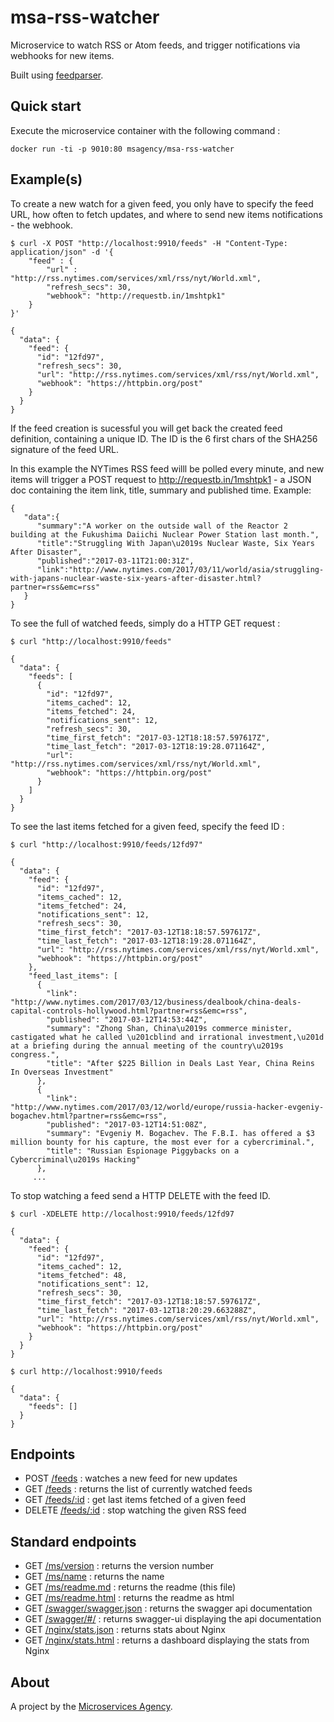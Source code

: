 
# msa-rss-watcher

Microservice to watch RSS or Atom feeds, and trigger notifications via webhooks for new items.

Built using [feedparser](https://pypi.python.org/pypi/feedparser).

## Quick start

Execute the microservice container with the following command :

    docker run -ti -p 9010:80 msagency/msa-rss-watcher

## Example(s)

To create a new watch for a given feed, you only have to specify the feed URL, how often to fetch updates,
 and where to send new items notifications - the webhook.
    
    $ curl -X POST "http://localhost:9910/feeds" -H "Content-Type: application/json" -d '{
        "feed" : {
            "url" : "http://rss.nytimes.com/services/xml/rss/nyt/World.xml",
            "refresh_secs": 30,
            "webhook": "http://requestb.in/1mshtpk1"
        }
    }' 
    
    {
      "data": {
        "feed": {
          "id": "12fd97", 
          "refresh_secs": 30, 
          "url": "http://rss.nytimes.com/services/xml/rss/nyt/World.xml", 
          "webhook": "https://httpbin.org/post"
        }
      }
    }
 
If the feed creation is sucessful you will get back the created feed definition, containing a unique ID. 
The ID is the 6 first chars of the SHA256 signature of the feed URL. 

In this example the NYTimes RSS feed willl be polled every minute, and new items will trigger a POST request 
to http://requestb.in/1mshtpk1 - a JSON doc containing the item link, title, summary and published time. Example:
    
    {  
       "data":{  
          "summary":"A worker on the outside wall of the Reactor 2 building at the Fukushima Daiichi Nuclear Power Station last month.",
          "title":"Struggling With Japan\u2019s Nuclear Waste, Six Years After Disaster",
          "published":"2017-03-11T21:00:31Z",
          "link":"http://www.nytimes.com/2017/03/11/world/asia/struggling-with-japans-nuclear-waste-six-years-after-disaster.html?partner=rss&emc=rss"
       }
    }
 
To see the full of watched feeds, simply do a HTTP GET request :
    
    $ curl "http://localhost:9910/feeds"
    
    {
      "data": {
        "feeds": [
          {
            "id": "12fd97", 
            "items_cached": 12, 
            "items_fetched": 24, 
            "notifications_sent": 12, 
            "refresh_secs": 30, 
            "time_first_fetch": "2017-03-12T18:18:57.597617Z", 
            "time_last_fetch": "2017-03-12T18:19:28.071164Z", 
            "url": "http://rss.nytimes.com/services/xml/rss/nyt/World.xml", 
            "webhook": "https://httpbin.org/post"
          }
        ]
      }
    }
    
To see the last items fetched for a given feed, specify the feed ID :
   
    $ curl "http://localhost:9910/feeds/12fd97"
    
    {
      "data": {
        "feed": {
          "id": "12fd97", 
          "items_cached": 12, 
          "items_fetched": 24, 
          "notifications_sent": 12, 
          "refresh_secs": 30, 
          "time_first_fetch": "2017-03-12T18:18:57.597617Z", 
          "time_last_fetch": "2017-03-12T18:19:28.071164Z", 
          "url": "http://rss.nytimes.com/services/xml/rss/nyt/World.xml", 
          "webhook": "https://httpbin.org/post"
        }, 
        "feed_last_items": [
          {
            "link": "http://www.nytimes.com/2017/03/12/business/dealbook/china-deals-capital-controls-hollywood.html?partner=rss&emc=rss", 
            "published": "2017-03-12T14:53:44Z", 
            "summary": "Zhong Shan, China\u2019s commerce minister, castigated what he called \u201cblind and irrational investment,\u201d at a briefing during the annual meeting of the country\u2019s congress.", 
            "title": "After $225 Billion in Deals Last Year, China Reins In Overseas Investment"
          }, 
          {
            "link": "http://www.nytimes.com/2017/03/12/world/europe/russia-hacker-evgeniy-bogachev.html?partner=rss&emc=rss", 
            "published": "2017-03-12T14:51:08Z", 
            "summary": "Evgeniy M. Bogachev. The F.B.I. has offered a $3 million bounty for his capture, the most ever for a cybercriminal.", 
            "title": "Russian Espionage Piggybacks on a Cybercriminal\u2019s Hacking"
          }, 
         ...
 
To stop watching a feed send a HTTP DELETE with the feed ID.
    
    $ curl -XDELETE http://localhost:9910/feeds/12fd97
    
    {
      "data": {
        "feed": {
          "id": "12fd97", 
          "items_cached": 12, 
          "items_fetched": 48, 
          "notifications_sent": 12, 
          "refresh_secs": 30, 
          "time_first_fetch": "2017-03-12T18:18:57.597617Z", 
          "time_last_fetch": "2017-03-12T18:20:29.663288Z", 
          "url": "http://rss.nytimes.com/services/xml/rss/nyt/World.xml", 
          "webhook": "https://httpbin.org/post"
        }
      }
    }
    
    $ curl http://localhost:9910/feeds
    
    {
      "data": {
        "feeds": []
      }
    }

## Endpoints

- POST [/feeds]() : watches a new feed for new updates
- GET [/feeds](/feeds) : returns the list of currently watched feeds
- GET [/feeds/:id]() : get last items fetched of a given feed
- DELETE [/feeds/:id]() : stop watching the given RSS feed

## Standard endpoints

- GET [/ms/version](/ms/version) : returns the version number
- GET [/ms/name](/ms/name) : returns the name
- GET [/ms/readme.md](/ms/readme.md) : returns the readme (this file)
- GET [/ms/readme.html](/ms/readme.html) : returns the readme as html
- GET [/swagger/swagger.json](/swagger/swagger.json) : returns the swagger api documentation
- GET [/swagger/#/](/swagger/#/) : returns swagger-ui displaying the api documentation
- GET [/nginx/stats.json](/nginx/stats.json) : returns stats about Nginx
- GET [/nginx/stats.html](/nginx/stats.html) : returns a dashboard displaying the stats from Nginx

## About

A project by the [Microservices Agency](http://microservices.agency).
